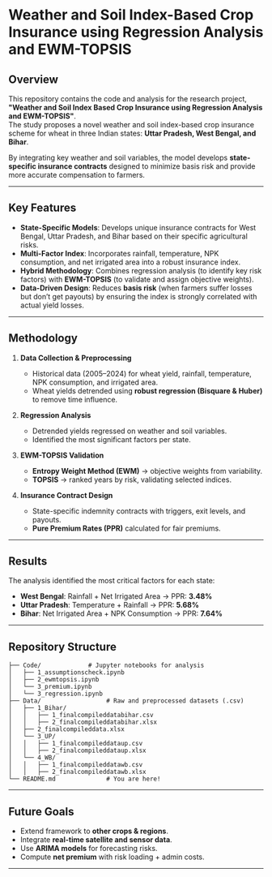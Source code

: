 # Weather and Soil Index-Based Crop Insurance using Regression Analysis and EWM-TOPSIS

## Overview
This repository contains the code and analysis for the research project, **"Weather and Soil Index Based Crop Insurance using Regression Analysis and EWM-TOPSIS"**.  
The study proposes a novel weather and soil index-based crop insurance scheme for wheat in three Indian states: **Uttar Pradesh, West Bengal, and Bihar**.  

By integrating key weather and soil variables, the model develops **state-specific insurance contracts** designed to minimize basis risk and provide more accurate compensation to farmers.

---

## Key Features
- **State-Specific Models**: Develops unique insurance contracts for West Bengal, Uttar Pradesh, and Bihar based on their specific agricultural risks.  
- **Multi-Factor Index**: Incorporates rainfall, temperature, NPK consumption, and net irrigated area into a robust insurance index.  
- **Hybrid Methodology**: Combines regression analysis (to identify key risk factors) with **EWM-TOPSIS** (to validate and assign objective weights).  
- **Data-Driven Design**: Reduces **basis risk** (when farmers suffer losses but don’t get payouts) by ensuring the index is strongly correlated with actual yield losses.  

---

## Methodology
1. **Data Collection & Preprocessing**  
   - Historical data (2005–2024) for wheat yield, rainfall, temperature, NPK consumption, and irrigated area.  
   - Wheat yields detrended using **robust regression (Bisquare & Huber)** to remove time influence.  

2. **Regression Analysis**  
   - Detrended yields regressed on weather and soil variables.  
   - Identified the most significant factors per state.  

3. **EWM-TOPSIS Validation**  
   - **Entropy Weight Method (EWM)** → objective weights from variability.  
   - **TOPSIS** → ranked years by risk, validating selected indices.  

4. **Insurance Contract Design**  
   - State-specific indemnity contracts with triggers, exit levels, and payouts.  
   - **Pure Premium Rates (PPR)** calculated for fair premiums.  

---

## Results
The analysis identified the most critical factors for each state:

- **West Bengal**: Rainfall + Net Irrigated Area → PPR: **3.48%**  
- **Uttar Pradesh**: Temperature + Rainfall → PPR: **5.68%**  
- **Bihar**: Net Irrigated Area + NPK Consumption → PPR: **7.64%**  

---

## Repository Structure

````.
├── Code/             # Jupyter notebooks for analysis
│   ├── 1_assumptionscheck.ipynb
│   ├── 2_ewmtopsis.ipynb
│   └── 3_premium.ipynb
│   └── 3_regression.ipynb
├── Data/                  # Raw and preprocessed datasets (.csv)
│   ├── 1_Bihar/
│   │   ├── 1_finalcompileddatabihar.csv
│   │   ├── 2_finalcompileddatabihar.xlsx
│   ├── 2_finalcompileddata.xlsx
│   └── 3_UP/
│   │   ├── 1_finalcompileddataup.csv
│   │   ├── 2_finalcompileddataup.xlsx
│   └── 4_WB/
│   │   ├── 1_finalcompileddatawb.csv
│   │   ├── 2_finalcompileddatawb.xlsx
└── README.md              # You are here!
````
---

## Future Goals
- Extend framework to **other crops & regions**.  
- Integrate **real-time satellite and sensor data**.  
- Use **ARIMA models** for forecasting risks.  
- Compute **net premium** with risk loading + admin costs.  

---


